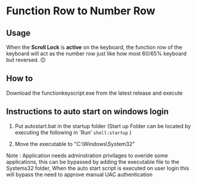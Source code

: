 # Function Row to Number Row

## Usage 
When the **Scroll Lock** is **active** on the keyboard, the function row of the keyboard will act as the number row just like how most 60/65% keyboard but reversed. 🙃


## How to 
Download the functionkeyscript.exe from the latest release and execute 


## Instructions to auto start on windows login

1. Put autostart.bat in the startup folder (Start up Folder can be located by executing the following in 'Run' `shell:startup` )

2. Move the executable to "C:\Windows\System32\"


Note : Application needs adminstration privilages to overide some applications, this can be bypassed by adding the executable file to the Systems32 folder, When the auto start script is executed on user login this will bypass the need to approve manual UAC authentication
